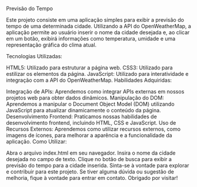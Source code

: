 Previsão do Tempo

Este projeto consiste em uma aplicação simples para exibir a previsão do tempo de uma determinada cidade. Utilizando a API do OpenWeatherMap, a aplicação permite ao usuário inserir o nome da cidade desejada e, ao clicar em um botão, exibirá informações como temperatura, umidade e uma representação gráfica do clima atual.

Tecnologias Utilizadas:

HTML5: Utilizado para estruturar a página web.
CSS3: Utilizado para estilizar os elementos da página.
JavaScript: Utilizado para interatividade e integração com a API do OpenWeatherMap.
Habilidades Adquiridas:

Integração de APIs: Aprendemos como integrar APIs externas em nossos projetos web para obter dados dinâmicos.
Manipulação do DOM: Aprendemos a manipular o Document Object Model (DOM) utilizando JavaScript para atualizar dinamicamente o conteúdo da página.
Desenvolvimento Frontend: Praticamos nossas habilidades de desenvolvimento frontend, incluindo HTML, CSS e JavaScript.
Uso de Recursos Externos: Aprendemos como utilizar recursos externos, como imagens de ícones, para melhorar a aparência e a funcionalidade da aplicação.
Como Utilizar:

Abra o arquivo index.html em seu navegador.
Insira o nome da cidade desejada no campo de texto.
Clique no botão de busca para exibir a previsão do tempo para a cidade inserida.
Sinta-se à vontade para explorar e contribuir para este projeto. Se tiver alguma dúvida ou sugestão de melhoria, fique à vontade para entrar em contato. Obrigado por visitar!
